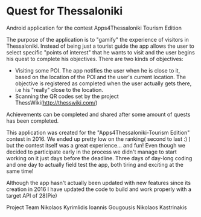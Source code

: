 # Quest for Thessaloniki
Android application for the contest Apps4Thessaloniki Tourism Edition

The purpose of the application is to "gamify" the experience of visitors in Thessaloniki. Instead of being just a tourist guide the app allows the user to select specific "points of interest" that he wants to visit and the user begins his quest to complete his objectives.
There are two kinds of objectives:
- Visiting some POI. The app notifies the user when he is close to it, based on the location of the POI and the user's current location. The objective is registered as completed when the user actually gets there, i.e his "really" close to the location.
- Scanning the QR codes set by the project ThessWiki(http://thesswiki.com/)

Achievements can be completed and shared after some amount of quests has been completed.

This application was created for the "Apps4Thessaloniki-Tourism Edition" contest in 2016. We ended up pretty low on the ranking( second to last :) ) but the contest itself was a great experience... and fun! Even though we decided to participate early in the process we didn't manage to start working on it just days before the deadline. Three days of day-long coding and one day to actually field test the app, both tiring and exciting at the same time!

Although the app hasn't actually been updated with new features since its creation in 2016 I have updated the code to build and work properly with a target API of 28(Pie)

Project Team
Nikolaos Kyrimlidis
Ioannis Gougousis
Nikolaos Kastrinakis
